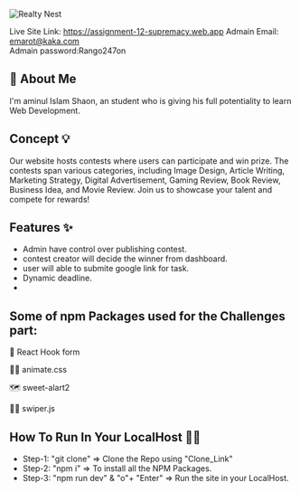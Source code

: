 
![Realty Nest](https://i.ibb.co/Zx2X2b6/Victory-Vault.png)


Live Site Link: https://assignment-12-supremacy.web.app
Admain Email: emarot@kaka.com  
Admain password:Rango247on

## 🚀 About Me
I'm aminul Islam Shaon, an student who is giving his full potentiality to learn Web Development.


## Concept 💡

Our website hosts contests where users can participate and win prize. The contests span various categories, including Image Design, Article Writing, Marketing Strategy, Digital Advertisement, Gaming Review, Book Review, Business Idea, and Movie Review. Join us to showcase your talent and compete for rewards!


## Features ✨

- Admin have control over publishing contest.
- contest creator will decide the winner from dashboard.
- user will able to submite google link for task.
- Dynamic deadline.
- 

## Some of npm Packages used for the Challenges part:

🧠 React Hook form

👩‍💻 animate.css

🗺️ sweet-alart2

🏃‍♂️ swiper.js


## How To Run In Your LocalHost 🏃‍♂️

- Step-1: "git clone" => Clone the Repo using "Clone_Link"
- Step-2: "npm i" => To install all the NPM Packages.
- Step-3: "npm run dev" & "o"+ "Enter" => Run the site in your LocalHost.


